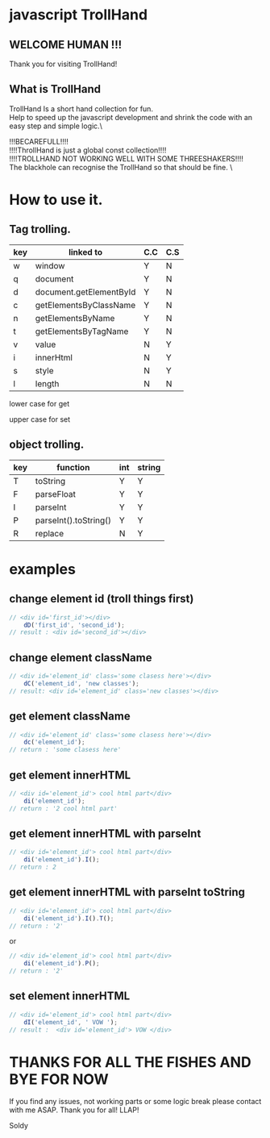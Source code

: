 # javascript TrollHand

## WELCOME HUMAN !!!

Thank you for visiting TrollHand!

## What is TrollHand

TrollHand Is a short hand collection for fun. \
Help to speed up the javascript development and shrink the code with an easy step and simple logic.\

!!!BECAREFULL!!!! \
!!!!ThrollHand is just a global const collection!!!! \
!!!!TROLLHAND NOT WORKING WELL WITH SOME THREESHAKERS!!!! \
The blackhole can recognise the TrollHand so that should be fine. \

# How to use it.

## Tag trolling.

| key | linked to                 | C.C | C.S |
|-----|---------------------------|-----|-----|
|  w  | window                    |  Y  |  N  |
|  q  | document                  |  Y  |  N  |
|  d  | document.getElementById   |  Y  |  N  |
|  c  | getElementsByClassName    |  Y  |  N  |
|  n  | getElementsByName         |  Y  |  N  |
|  t  | getElementsByTagName      |  Y  |  N  |
|  v  | value                     |  N  |  Y  |
|  i  | innerHtml                 |  N  |  Y  |
|  s  | style                     |  N  |  Y  |
|  l  | length                    |  N  |  N  |

lower case for get 

upper case for set 

## object trolling.

| key | function                  | int | string |
|-----|---------------------------|-----|--------|
|  T  | toString                  |  Y  |    Y   |
|  F  | parseFloat                |  Y  |    Y   |
|  I  | parseInt                  |  Y  |    Y   |
|  P  | parseInt().toString()     |  Y  |    Y   |
|  R  | replace                   |  N  |    Y   |


# examples

## change element id (troll things first)

```javascript 
// <div id='first_id'></div>
    dD('first_id', 'second_id');
// result : <div id='second_id'></div>

```

## change element className

```javascript 
// <div id='element_id' class='some clasess here'></div>
    dC('element_id', 'new classes');
// result: <div id='element_id' class='new classes'></div>

```

## get element className

```javascript 
// <div id='element_id' class='some clasess here'></div>
    dc('element_id');
// return : 'some clasess here'

```


## get element innerHTML

```javascript 
// <div id='element_id'> cool html part</div>
    di('element_id');
// return : '2 cool html part'

```

## get element innerHTML with parseInt

```javascript 
// <div id='element_id'> cool html part</div>
    di('element_id').I();
// return : 2

```



## get element innerHTML with parseInt toString

```javascript 
// <div id='element_id'> cool html part</div>
    di('element_id').I().T();
// return : '2'

```

or

```javascript 
// <div id='element_id'> cool html part</div>
    di('element_id').P();
// return : '2'

```

## set element innerHTML 

```javascript 
// <div id='element_id'> cool html part</div>
    dI('element_id', ' VOW ');
// result :  <div id='element_id'> VOW </div>

```



# THANKS FOR ALL THE FISHES AND BYE FOR NOW 

If you find any issues, not working parts or some logic break please contact with me ASAP.
Thank you for all! LLAP!

Soldy

